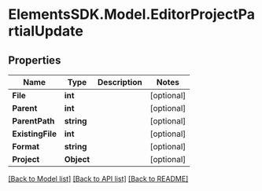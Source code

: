 # ElementsSDK.Model.EditorProjectPartialUpdate

## Properties

Name | Type | Description | Notes
------------ | ------------- | ------------- | -------------
**File** | **int** |  | [optional] 
**Parent** | **int** |  | [optional] 
**ParentPath** | **string** |  | [optional] 
**ExistingFile** | **int** |  | [optional] 
**Format** | **string** |  | [optional] 
**Project** | **Object** |  | [optional] 

[[Back to Model list]](../README.md#documentation-for-models) [[Back to API list]](../README.md#documentation-for-api-endpoints) [[Back to README]](../README.md)

